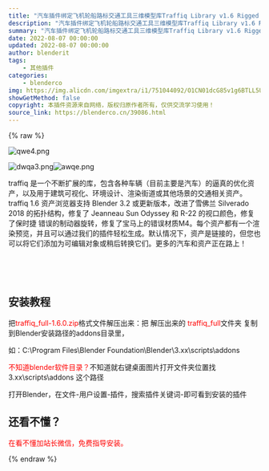 ```yaml
---
title: "汽车插件绑定飞机轮船路标交通工具三维模型库Traffiq Library v1.6 Rigged Cars"
description: "汽车插件绑定飞机轮船路标交通工具三维模型库Traffiq Library v1.6 Rigged Cars"
summary: "汽车插件绑定飞机轮船路标交通工具三维模型库Traffiq Library v1.6 Rigged Cars"
date: 2022-08-07 00:00:00
updated: 2022-08-07 00:00:00
author: blenderit
tags: 
    - 其他插件
categories:
    - blenderco
img: https://img.alicdn.com/imgextra/i1/751044092/O1CN01dcG85v1g6BTLL5Ub2_!!751044092.png
showGetMethod: false
copyright: 本插件资源来自网络，版权归原作者所有，仅供交流学习使用！
source_link: https://blenderco.cn/39086.html
---
```


{% raw %}
<p><img class="aligncenter" src="https://img.alicdn.com/imgextra/i1/751044092/O1CN01dcG85v1g6BTLL5Ub2_!!751044092.png" alt="qwe4.png"></p><p><img class="aligncenter" src="https://img.alicdn.com/imgextra/i2/751044092/O1CN01qieRTz1g6BTUkoT1B_!!751044092.png" alt="dwqa3.png"><img class="aligncenter" src="https://img.alicdn.com/imgextra/i4/751044092/O1CN01PYxnr81g6BTBwFOVk_!!751044092.png" alt="awqe.png"></p><p>traffiq 是一个不断扩展的库，包含各种车辆（目前主要是汽车）的逼真的优化资产，以及用于建筑可视化、环境设计、渲染街道或其他场景的交通相关资产。 traffiq 1.6 资产浏览器支持 Blender 3.2 或更新版本，改进了雪佛兰 Silverado 2018 的拓扑结构，修复了 Jeanneau Sun Odyssey 和 R-22 的视口颜色，修复了保时捷 错误的制动器旋转，修复了宝马上的错误材质M4。每个资产都有一个渲染预览，并且可以通过我们的插件轻松生成。默认情况下，资产是链接的，但您也可以将它们添加为可编辑对象或稍后转换它们。更多的汽车和资产正在路上！</p><p> </p><p> </p><h2>安装教程</h2><p>把<span style="color: #ff0000;">traffiq_full-1.6.0.zip</span>格式文件解压出来：把 解压出来的 <span style="color: #ff0000;">traffiq_full</span>文件夹 复制到Blender安装路径的addons目录里，</p><p>如：C:\Program Files\Blender Foundation\Blender\3.xx\scripts\addons</p><p><span style="color: #ff0000;">不知道blender软件目录？</span>不知道就右键桌面图片打开文件夹位置找3.xx\scripts\addons 这个路径</p><p>打开Blender，在文件-用户设置-插件，搜索插件关键词-即可看到安装的插件</p><h2>还看不懂？</h2><p><span style="color: #ff0000;">在看不懂加站长微信，免费指导安装。</span></p>
<div style="display: none">blenderco</div>
{% endraw %}